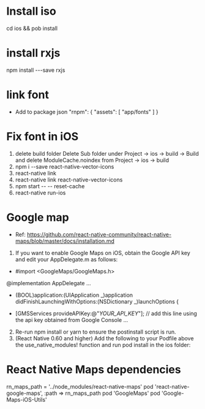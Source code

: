 # Install iso

cd ios && pob install

# install rxjs

npm install ---save rxjs

# link font

- Add to package json
  "rnpm": {
  "assets": [
  "app/fonts"
  ]
  }

# Fix font in iOS

1. delete build folder
   Delete Sub folder under
   Project -> ios -> build -> Build
   and delete ModuleCache.noindex from
   Project -> ios -> build
1. npm i --save react-native-vector-icons
1. react-native link
1. react-native link react-native-vector-icons
1. npm start -- -- reset-cache
1. react-native run-ios

# Google map

- Ref: https://github.com/react-native-community/react-native-maps/blob/master/docs/installation.md

1. If you want to enable Google Maps on iOS, obtain the Google API key and edit your AppDelegate.m as follows:

- #import <GoogleMaps/GoogleMaps.h>

@implementation AppDelegate
...

- (BOOL)application:(UIApplication _)application didFinishLaunchingWithOptions:(NSDictionary _)launchOptions
  {

* [GMSServices provideAPIKey:@"_YOUR_API_KEY_"]; // add this line using the api key obtained from Google Console
  ...

2. Re-run npm install or yarn to ensure the postinstall script is run.
3. (React Native 0.60 and higher) Add the following to your Podfile above the use_native_modules! function and run pod install in the ios folder:

# React Native Maps dependencies

rn_maps_path = '../node_modules/react-native-maps'
pod 'react-native-google-maps', :path => rn_maps_path
pod 'GoogleMaps'
pod 'Google-Maps-iOS-Utils'
